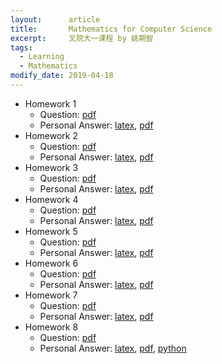 ```yaml
---
layout:      article
title:       Mathematics for Computer Science
excerpt:     叉院大一课程 by 姚期智
tags:
  - Learning
  - Mathematics
modify_date: 2019-04-18
---
```


<!--more-->

+ Homework 1
  + Question: [pdf](/assets/mcs/hw1/HW1.pdf)
  + Personal Answer: [latex](/assets/mcs/hw1/hw1_2015010697.tex), [pdf](/assets/mcs/hw1/hw1_2015010697.pdf)
+ Homework 2
  - Question: [pdf](/assets/mcs/hw2/HW2.pdf)
  - Personal Answer: [latex](/assets/mcs/hw2/hw2_2015010697.tex), [pdf](/assets/mcs/hw2/hw2_2015010697.pdf)
+ Homework 3
  - Question: [pdf](/assets/mcs/hw3/HW3.pdf)
  - Personal Answer: [latex](/assets/mcs/hw3/hw3_2015010697.tex), [pdf](/assets/mcs/hw3/hw3_2015010697.pdf)
+ Homework 4
  - Question: [pdf](/assets/mcs/hw4/HW4.pdf)
  - Personal Answer: [latex](/assets/mcs/hw4/hw4_2015010697.tex), [pdf](/assets/mcs/hw4/hw4_2015010697.pdf)
+ Homework 5
  - Question: [pdf](/assets/mcs/hw5/HW5.pdf)
  - Personal Answer: [latex](/assets/mcs/hw5/hw5_2015010697.tex), [pdf](/assets/mcs/hw5/hw5_2015010697.pdf)
+ Homework 6
  - Question: [pdf](/assets/mcs/hw6/HW6.pdf)
  - Personal Answer: [latex](/assets/mcs/hw6/hw6_2015010697.tex), [pdf](/assets/mcs/hw6/hw6_2015010697.pdf)
+ Homework 7
  - Question: [pdf](/assets/mcs/hw7/HW7.pdf)
  - Personal Answer: [latex](/assets/mcs/hw7/hw7_2015010697.tex), [pdf](/assets/mcs/hw7/hw7_2015010697.pdf)
+ Homework 8
  - Question: [pdf](/assets/mcs/hw8/HW8.pdf)
  - Personal Answer: [latex](/assets/mcs/hw8/hw8_2015010697.tex), [pdf](/assets/mcs/hw8/hw8_2015010697.pdf), [python](/assets/mcs/hw8/hw8.py)
